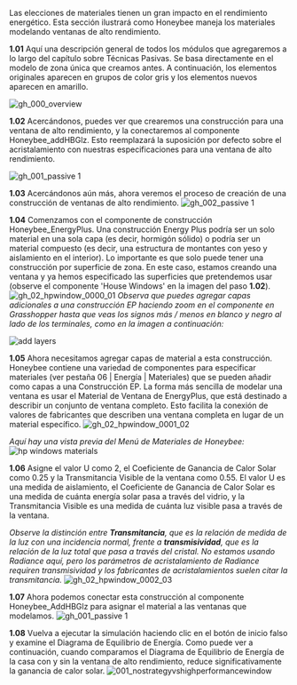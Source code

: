 Las elecciones de materiales tienen un gran impacto en el rendimiento energético. Esta sección ilustrará como Honeybee maneja los materiales modelando ventanas de alto rendimiento.

**1.01** Aquí una descripción general de todos los módulos que agregaremos a lo largo del capítulo sobre Técnicas Pasivas. Se basa directamente en el modelo de zona única que creamos antes. A continuación, los elementos originales aparecen en grupos de color gris y los elementos nuevos aparecen en amarillo.

![gh_000_overview](https://user-images.githubusercontent.com/44324576/52227404-b6a27a00-28af-11e9-8839-6854e4e642e5.png)

**1.02** Acercándonos, puedes ver que crearemos una construcción para una ventana de alto rendimiento, y la conectaremos al componente Honeybee_addHBGlz. Esto reemplazará la suposición por defecto sobre el acristalamiento con nuestras especificaciones para una ventana de alto rendimiento. 

![gh_001_passive 1](https://user-images.githubusercontent.com/44324576/52228338-6b3d9b00-28b2-11e9-8cea-4fc05f449fbb.png)

**1.03** Acercándonos aún más, ahora veremos el proceso de creación de una construcción de ventanas de alto rendimiento. 
![gh_002_passive 1](https://user-images.githubusercontent.com/44324576/52228340-6c6ec800-28b2-11e9-9b8c-02ada07437d0.png)

**1.04** Comenzamos con el componente de construcción Honeybee_EnergyPlus. Una construcción Energy Plus podría ser un solo material en una sola capa (es decir, hormigón sólido) o podría ser un material compuesto (es decir, una estructura de montantes con yeso y aislamiento en el interior). Lo importante es que solo puede tener una construcción por superficie de zona. En este caso, estamos creando una ventana y ya hemos especificado las superficies que pretendemos usar (observe el componente 'House Windows' en la imagen del paso **1.02**).
![gh_02_hpwindow_0000_01](https://user-images.githubusercontent.com/44324576/52409824-e41d3c80-2ad6-11e9-993a-b7d7f5910c4b.jpg)
_Observa que puedes agregar capas adicionales a una construcción EP haciendo zoom en el componente en Grasshopper hasta que veas los signos más / menos en blanco y negro al lado de los terminales, como en la imagen a continuación:_

![add layers](https://user-images.githubusercontent.com/44324576/52410725-89391480-2ad9-11e9-9e8e-34057df18d72.JPG)


**1.05** Ahora necesitamos agregar capas de material a esta construcción. Honeybee contiene una variedad de componentes para especificar materiales (ver pestaña 06 | Energía | Materiales) que se pueden añadir como capas a una Construcción EP. La forma más sencilla de modelar una ventana es usar el Material de Ventana de EnergyPlus, que está destinado a describir un conjunto de ventana completo. Esto facilita la conexión de valores de fabricantes que describen una ventana completa en lugar de un material específico.
![gh_02_hpwindow_0001_02](https://user-images.githubusercontent.com/44324576/52409825-e41d3c80-2ad6-11e9-80c7-7ce489dc8662.jpg)

_Aquí hay una vista previa del Menú de Materiales de Honeybee:_ 
![hp windows materials](https://user-images.githubusercontent.com/44324576/52495175-32623680-2bd0-11e9-95ae-c3eafbb3b9d8.JPG)


**1.06** Asigne el valor U como 2, el Coeficiente de Ganancia de Calor Solar como 0.25 y la Transmitancia Visible de la ventana como 0.55. El valor U es una medida de aislamiento, el Coeficiente de Ganancia de Calor Solar es una medida de cuánta energía solar pasa a través del vidrio, y la Transmitancia Visible es una medida de cuánta luz visible pasa a través de la ventana.

_Observe la distinción entre **Transmitancia**, que es la relación de medida de la luz con una incidencia normal, frente a **transmisividad**, que es la relación de la luz total que pasa a través del cristal. No estamos usando Radiance aquí, pero los parámetros de acristalamiento de Radiance requiren transmisividad y los fabricantes de acristalamientos suelen citar la transmitancia._
![gh_02_hpwindow_0002_03](https://user-images.githubusercontent.com/44324576/52409826-e4b5d300-2ad6-11e9-80fd-553f3f038ad3.jpg)

**1.07** Ahora podemos conectar esta construcción al componente Honeybee_AddHBGlz para asignar el material a las ventanas que modelamos. ![gh_001_passive 1](https://user-images.githubusercontent.com/44324576/52228338-6b3d9b00-28b2-11e9-8cea-4fc05f449fbb.png)

**1.08** Vuelva a ejecutar la simulación haciendo clic en el botón de inicio falso y examine el Diagrama de Equilibrio de Energía. Como puede ver a continuación, cuando comparamos el Diagrama de Equilibrio de Energía de la casa con y sin la ventana de alto rendimiento, reduce significativamente la ganancia de calor solar.
![001_nostrategyvshighperformancewindow](https://user-images.githubusercontent.com/44324576/52350919-e2496f80-2a29-11e9-9614-7e161f37bb3c.gif)

